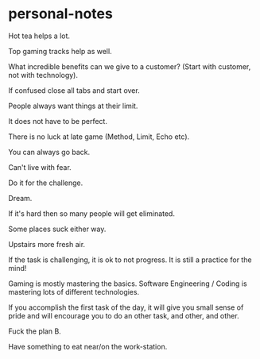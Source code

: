 # personal-notes

Hot tea helps a lot.

Top gaming tracks help as well.

What incredible benefits can we give to a customer? \(Start with customer, not with technology\).

If confused close all tabs and start over.

People always want things at their limit.

It does not have to be perfect.

There is no luck at late game \(Method, Limit, Echo etc\).

You can always go back.

Can't live with fear.

Do it for the challenge.

Dream.

If it's hard then so many people will get eliminated.

Some places suck either way.

Upstairs more fresh air.

If the task is challenging, it is ok to not progress. It is still a practice for the mind!

Gaming is mostly mastering the basics. Software Engineering / Coding is mastering lots of different technologies.

If you accomplish the first task of the day, it will give you small sense of pride and will encourage you to do an other task, and other, and other.

Fuck the plan B.

Have something to eat near/on the work-station.

